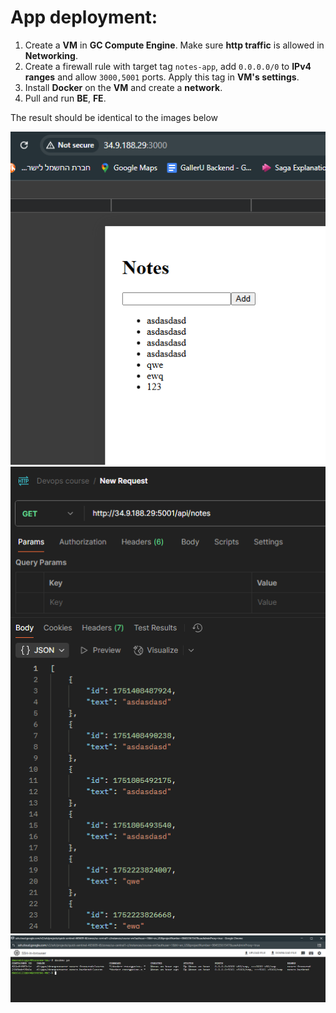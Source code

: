 # App deployment:

1. Create a **VM** in **GC Compute Engine**. Make sure **http traffic** is allowed in **Networking**.
2. Create a firewall rule with target tag `notes-app`, add `0.0.0.0/0` to **IPv4 ranges** and allow `3000,5001` ports. Apply this tag in **VM's settings**.
3. Install **Docker** on the **VM** and create a **network**.
4. Pull and run **BE**, **FE**.

The result should be identical to the images below

![alt text](image.png)
![alt text](image-1.png)
![alt text](image-2.png)
